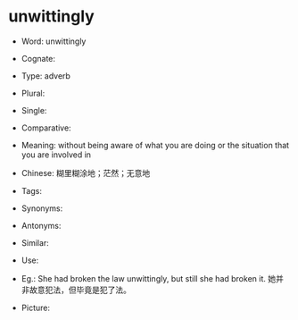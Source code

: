 # unwittingly

- Word: unwittingly
- Cognate: 

- Type: adverb
- Plural: 
- Single: 
- Comparative: 
- Meaning: without being aware of what you are doing or the situation that you are involved in
- Chinese: 糊里糊涂地；茫然；无意地
- Tags: 
- Synonyms: 
- Antonyms: 
- Similar: 
- Use: 
- Eg.: She had broken the law unwittingly, but still she had broken it. 她并非故意犯法，但毕竟是犯了法。
- Picture: 

